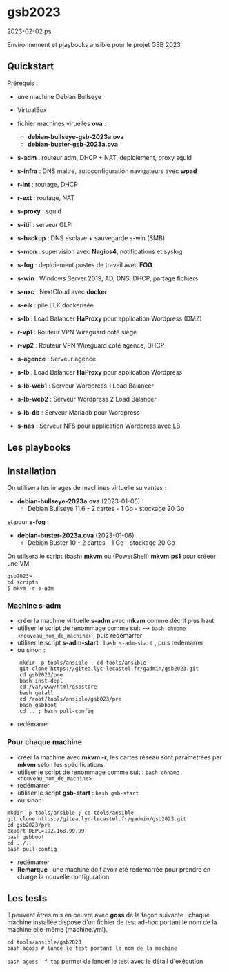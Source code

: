 # gsb2023

2023-02-02 ps

Environnement et playbooks ansible pour le projet GSB 2023

## Quickstart
Prérequis : 
  * une machine Debian Bullseye
  * VirtualBox
  * fichier machines viruelles **ova** :
    * **debian-bullseye-gsb-2023a.ova**
    * **debian-buster-gsb-2023a.ova**


  * **s-adm** : routeur adm, DHCP + NAT, deploiement, proxy squid 
  * **s-infra** : DNS maitre, autoconfiguration navigateurs avec **wpad**
  * **r-int** : routage, DHCP 
  * **r-ext** : routage, NAT
  * **s-proxy** : squid
  * **s-itil** : serveur GLPI
  * **s-backup** : DNS esclave + sauvegarde s-win (SMB)
  * **s-mon** : supervision avec **Nagios4**, notifications et syslog
  * **s-fog** : deploiement postes de travail avec **FOG**
  * **s-win** : Windows Server 2019, AD, DNS, DHCP, partage fichiers
  * **s-nxc** : NextCloud avec **docker** 
  * **s-elk** : pile ELK dockerisée
  * **s-lb**  : Load Balancer **HaProxy** pour application Wordpress (DMZ)
  * **r-vp1** : Routeur VPN Wireguard coté siège
  * **r-vp2** : Routeur VPN Wireguard coté agence, DHCP
  * **s-agence** : Serveur agence
  * **s-lb**  : Load Balancer **HaProxy** pour application Wordpress 
  * **s-lb-web1** : Serveur Wordpress 1 Load Balancer
  * **s-lb-web2** : Serveur Wordpress 2 Load Balancer
  * **s-lb-db** : Serveur Mariadb pour Wordpress
  * **s-nas** : Serveur NFS pour application Wordpress avec LB


## Les playbooks


## Installation

On utilisera les images de machines virtuelle suivantes : 
  * **debian-bullseye-2023a.ova** (2023-01-06)
    * Debian Bullseye 11.6 - 2 cartes - 1 Go - stockage 20 Go

et pour **s-fog** : 
  * **debian-buster-2023a.ova** (2023-01-06)
    * Debian Buster 10 - 2 cartes - 1 Go - stockage 20 Go

On utilsera le script (bash) **mkvm** ou (PowerShell) **mkvm.ps1** pour créeer une VM

```shell
gsb2023>
cd scripts
$ mkvm -r s-adm

```

### Machine s-adm
  * créer la machine virtuelle **s-adm** avec **mkvm** comme décrit plus haut.
  * utiliser le script de renommage comme suit --> `bash chname <nouveau_nom_de_machine>` , puis redémarrer
  * utiliser le script **s-adm-start** : `bash s-adm-start` , puis redémarrer
  * ou sinon :
```shell
    mkdir -p tools/ansible ; cd tools/ansible
    git clone https://gitea.lyc-lecastel.fr/gadmin/gsb2023.git
    cd gsb2023/pre
    bash inst-depl
    cd /var/www/html/gsbstore
    bash getall
    cd /root/tools/ansible/gsb023/pre
    bash gsbboot
    cd .. ; bash pull-config
```
  - redémarrer
  
### Pour chaque machine

  - créer la machine avec **mkvm -r**, les cartes réseau sont paramétrées par **mkvm** selon les spécifications 
  - utiliser le script de renommage comme suit : `bash chname <nouveau_nom_de_machine>`
  - redémarrer
  - utiliser le script **gsb-start** : `bash gsb-start`
  - ou sinon:
```shell
mkdir -p tools/ansible ; cd tools/ansible
git clone https://gitea.lyc-lecastel.fr/gadmin/gsb2023.git
cd gsb2023/pre
export DEPL=192.168.99.99
bash gsbboot
cd ../..
bash pull-config
```
  - redémarrer
  - **Remarque** : une machine doit avoir été redémarrée pour prendre en charge la nouvelle configuration


## Les tests

Il peuvent êtres mis en oeuvre avec **goss** de la façon suivante : chaque machine installée  dispose d'un fichier de test ad-hoc portant le nom de la machine elle-même (machine.yml).

```
cd tools/ansible/gsb2023
bash agoss # lance le test portant le nom de la machine 
```

`bash agoss -f tap` permet de lancer le test avec le détail d'exécution

